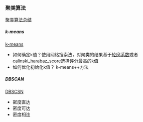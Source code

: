 ### 聚类算法

[聚类算法总结](https://blog.csdn.net/Muzi_Water/article/details/84931721)

##### k-means
[k-means](https://www.cnblogs.com/pinard/p/6164214.html)

- 如何确定k值？使用网格搜索法，对聚类的结果基于[轮廓系数](https://blog.csdn.net/wangxiaopeng0329/article/details/53542606)或者[calinski_harabaz_score](https://blog.csdn.net/sinat_26917383/article/details/70577710)选择评分最高的k值
- 如何优化初始化k值？ k-means++方法

##### DBSCAN
[DBSCSN](https://www.cnblogs.com/pinard/p/6208966.html)
- 密度直达
- 密度可达
- 密度相连

